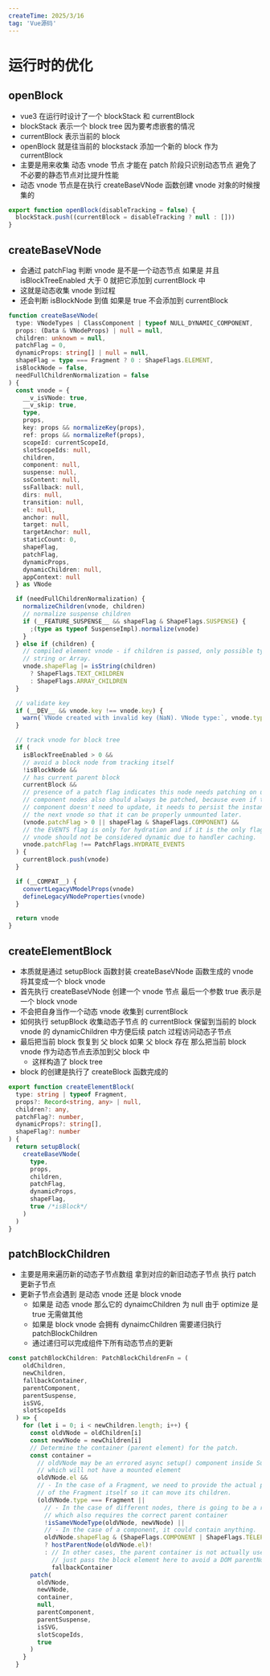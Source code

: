 ```yaml
---
createTime: 2025/3/16
tag: 'Vue源码'
---
```


# 运行时的优化

## openBlock

* vue3 在运行时设计了一个 blockStack 和 currentBlock  
* blockStack 表示一个 block tree 因为要考虑嵌套的情况  
* currentBlock 表示当前的 block
* openBlock 就是往当前的  blockstack 添加一个新的 block  作为 currentBlock
* 主要是用来收集 动态 vnode 节点 才能在 patch 阶段只识别动态节点 避免了不必要的静态节点对比提升性能
* 动态 vnode 节点是在执行 createBaseVNode 函数创建 vnode 对象的时候搜集的

```ts
export function openBlock(disableTracking = false) {
  blockStack.push((currentBlock = disableTracking ? null : []))
}
```

## createBaseVNode

* 会通过 patchFlag 判断 vnode 是不是一个动态节点 如果是 并且 isBlockTreeEnabled 大于 0 就把它添加到 currentBlock 中
* 这就是动态收集 vnode 到过程
* 还会判断 isBlockNode 到值 如果是 true 不会添加到 currentBlock

```ts
function createBaseVNode(
  type: VNodeTypes | ClassComponent | typeof NULL_DYNAMIC_COMPONENT,
  props: (Data & VNodeProps) | null = null,
  children: unknown = null,
  patchFlag = 0,
  dynamicProps: string[] | null = null,
  shapeFlag = type === Fragment ? 0 : ShapeFlags.ELEMENT,
  isBlockNode = false,
  needFullChildrenNormalization = false
) {
  const vnode = {
    __v_isVNode: true,
    __v_skip: true,
    type,
    props,
    key: props && normalizeKey(props),
    ref: props && normalizeRef(props),
    scopeId: currentScopeId,
    slotScopeIds: null,
    children,
    component: null,
    suspense: null,
    ssContent: null,
    ssFallback: null,
    dirs: null,
    transition: null,
    el: null,
    anchor: null,
    target: null,
    targetAnchor: null,
    staticCount: 0,
    shapeFlag,
    patchFlag,
    dynamicProps,
    dynamicChildren: null,
    appContext: null
  } as VNode

  if (needFullChildrenNormalization) {
    normalizeChildren(vnode, children)
    // normalize suspense children
    if (__FEATURE_SUSPENSE__ && shapeFlag & ShapeFlags.SUSPENSE) {
      ;(type as typeof SuspenseImpl).normalize(vnode)
    }
  } else if (children) {
    // compiled element vnode - if children is passed, only possible types are
    // string or Array.
    vnode.shapeFlag |= isString(children)
      ? ShapeFlags.TEXT_CHILDREN
      : ShapeFlags.ARRAY_CHILDREN
  }

  // validate key
  if (__DEV__ && vnode.key !== vnode.key) {
    warn(`VNode created with invalid key (NaN). VNode type:`, vnode.type)
  }

  // track vnode for block tree
  if (
    isBlockTreeEnabled > 0 &&
    // avoid a block node from tracking itself
    !isBlockNode &&
    // has current parent block
    currentBlock &&
    // presence of a patch flag indicates this node needs patching on updates.
    // component nodes also should always be patched, because even if the
    // component doesn't need to update, it needs to persist the instance on to
    // the next vnode so that it can be properly unmounted later.
    (vnode.patchFlag > 0 || shapeFlag & ShapeFlags.COMPONENT) &&
    // the EVENTS flag is only for hydration and if it is the only flag, the
    // vnode should not be considered dynamic due to handler caching.
    vnode.patchFlag !== PatchFlags.HYDRATE_EVENTS
  ) {
    currentBlock.push(vnode)
  }

  if (__COMPAT__) {
    convertLegacyVModelProps(vnode)
    defineLegacyVNodeProperties(vnode)
  }

  return vnode
}
```

## createElementBlock

* 本质就是通过 setupBlock 函数封装 createBaseVNode 函数生成的 vnode 将其变成一个 block vnode
* 首先执行 createBaseVNode 创建一个 vnode 节点  最后一个参数 true 表示是一个 block vnode
* 不会把自身当作一个动态 vnode 收集到 currentBlock
* 如何执行 setupBlock 收集动态子节点 的 currentBlock 保留到当前的 block vnode 的 dynamicChildren 中方便后续 patch 过程访问动态子节点
* 最后把当前 block 恢复到 父 block  如果 父 block 存在 那么把当前 block vnode 作为动态节点去添加到父 block 中
  * 这样构造了 block tree
* block 的创建是执行了  createBlock 函数完成的

```ts
export function createElementBlock(
  type: string | typeof Fragment,
  props?: Record<string, any> | null,
  children?: any,
  patchFlag?: number,
  dynamicProps?: string[],
  shapeFlag?: number
) {
  return setupBlock(
    createBaseVNode(
      type,
      props,
      children,
      patchFlag,
      dynamicProps,
      shapeFlag,
      true /*isBlock*/
    )
  )
}
```

## patchBlockChildren

* 主要是用来遍历新的动态子节点数组 拿到对应的新旧动态子节点 执行 patch 更新子节点
* 更新子节点会遇到 是动态 vnode  还是 block vnode
  * 如果是 动态 vnode  那么它的 dynaimcChildren 为 null  由于 optimize 是 true  无需做其他
  * 如果是 block vnode  会拥有 dynaimcChildren 需要递归执行  patchBlockChildren
  * 通过递归可以完成组件下所有动态节点的更新

```ts
const patchBlockChildren: PatchBlockChildrenFn = (
    oldChildren,
    newChildren,
    fallbackContainer,
    parentComponent,
    parentSuspense,
    isSVG,
    slotScopeIds
  ) => {
    for (let i = 0; i < newChildren.length; i++) {
      const oldVNode = oldChildren[i]
      const newVNode = newChildren[i]
      // Determine the container (parent element) for the patch.
      const container =
        // oldVNode may be an errored async setup() component inside Suspense
        // which will not have a mounted element
        oldVNode.el &&
        // - In the case of a Fragment, we need to provide the actual parent
        // of the Fragment itself so it can move its children.
        (oldVNode.type === Fragment ||
          // - In the case of different nodes, there is going to be a replacement
          // which also requires the correct parent container
          !isSameVNodeType(oldVNode, newVNode) ||
          // - In the case of a component, it could contain anything.
          oldVNode.shapeFlag & (ShapeFlags.COMPONENT | ShapeFlags.TELEPORT))
          ? hostParentNode(oldVNode.el)!
          : // In other cases, the parent container is not actually used so we
            // just pass the block element here to avoid a DOM parentNode call.
            fallbackContainer
      patch(
        oldVNode,
        newVNode,
        container,
        null,
        parentComponent,
        parentSuspense,
        isSVG,
        slotScopeIds,
        true
      )
    }
  }
```
